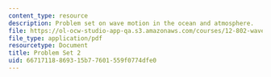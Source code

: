 ```yaml
---
content_type: resource
description: Problem set on wave motion in the ocean and atmosphere.
file: https://ol-ocw-studio-app-qa.s3.amazonaws.com/courses/12-802-wave-motion-in-the-ocean-and-the-atmosphere-spring-2008/66717118869315b77601559f0774dfe0_MIT12_802S08_pset02.pdf
file_type: application/pdf
resourcetype: Document
title: Problem Set 2
uid: 66717118-8693-15b7-7601-559f0774dfe0
---
```


